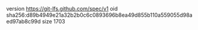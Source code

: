 version https://git-lfs.github.com/spec/v1
oid sha256:d89b4949e21a32b2b0c6c0893696b8ea49d855b110a559055d98aed97ab8c99d
size 1703
